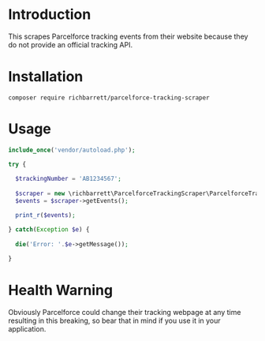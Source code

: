 # Introduction
This scrapes Parcelforce tracking events from their website because they do not provide an official tracking API.

# Installation
`composer require richbarrett/parcelforce-tracking-scraper`

# Usage
```php
include_once('vendor/autoload.php');

try {
  
  $trackingNumber = 'AB1234567';
  
  $scraper = new \richbarrett\ParcelforceTrackingScraper\ParcelforceTrackingScraper($trackingNumber);
  $events = $scraper->getEvents();

  print_r($events);

} catch(Exception $e) {
  
  die('Error: '.$e->getMessage());
  
}
```

# Health Warning
Obviously Parcelforce could change their tracking webpage at any time resulting in this breaking, so bear that in mind if you use it in your application.
